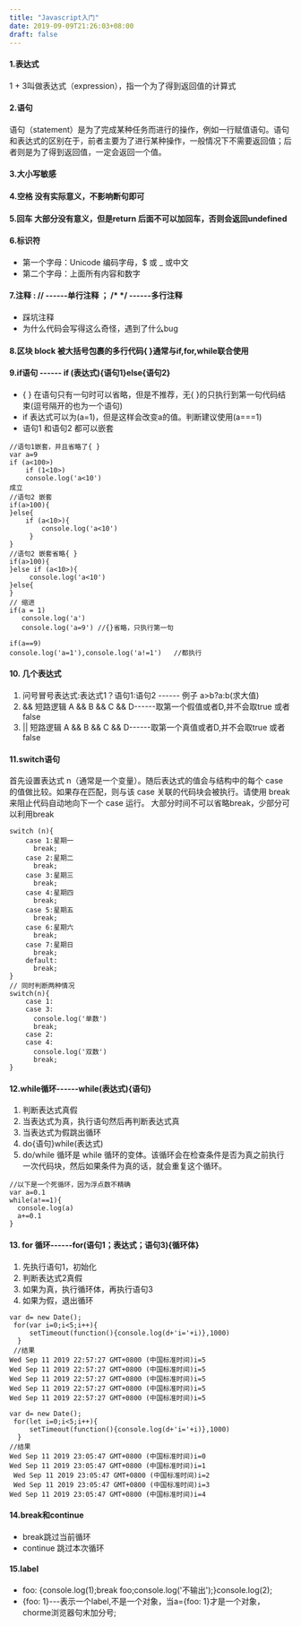 ```yaml
---
title: "Javascript入门"
date: 2019-09-09T21:26:03+08:00
draft: false
---
```

#### 1.表达式
1 + 3叫做表达式（expression），指一个为了得到返回值的计算式
#### 2.语句
语句（statement）是为了完成某种任务而进行的操作，例如一行赋值语句。语句和表达式的区别在于，前者主要为了进行某种操作，一般情况下不需要返回值；后者则是为了得到返回值，一定会返回一个值。
#### 3.大小写敏感
#### 4.空格 没有实际意义，不影响断句即可
#### 5.回车 大部分没有意义，但是return 后面不可以加回车，否则会返回undefined
#### 6.标识符 
  * 第一个字母：Unicode 编码字母，$ 或 _ 或中文
  * 第二个字母：上面所有内容和数字


#### 7.注释 : // ------单行注释  ； /*  */ ------多行注释
  * 踩坑注释
  * 为什么代码会写得这么奇怪，遇到了什么bug

#### 8.区块 block 被大括号包裹的多行代码{ }通常与if,for,while联合使用

#### 9.if语句 ------ if (表达式){语句1}else{语句2}
   * { } 在语句只有一句时可以省略，但是不推荐，无{ }的只执行到第一句代码结束(逗号隔开的也为一个语句)
   * if 表达式可以为(a=1)，但是这样会改变a的值。判断建议使用(a===1)
   * 语句1 和语句2 都可以嵌套
```
//语句1嵌套，并且省略了{ }
var a=9
if (a<100>)
    if (1<10>)
    console.log('a<10')
成立    
//语句2 嵌套
if(a>100){
}else{
    if (a<10>){
        console.log('a<10')
     }
}    
//语句2 嵌套省略{ }
if(a>100){
}else if (a<10>){
     console.log('a<10')
}else{
}
// 缩进
if(a = 1)
   console.log('a')
   console.log('a=9') //{}省略，只执行第一句

if(a==9)
console.log('a=1'),console.log('a!=1')   //都执行
   ```   
   
#### 10. 几个表达式

1. 问号冒号表达式:表达式1？语句1:语句2 ------ 例子 a>b?a:b(求大值)
2. && 短路逻辑 A && B && C && D------取第一个假值或者D,并不会取true 或者false
3. || 短路逻辑  A && B && C && D------取第一个真值或者D,并不会取true 或者false


#### 11.switch语句
首先设置表达式 n（通常是一个变量）。随后表达式的值会与结构中的每个 case 的值做比较。如果存在匹配，则与该 case 关联的代码块会被执行。请使用 break 来阻止代码自动地向下一个 case 运行。
大部分时间不可以省略break，少部分可以利用break
```
switch (n){
    case 1:星期一
      break;
    case 2:星期二
      break;
    case 3:星期三
      break;
    case 4:星期四
      break;
    case 5:星期五
      break;
    case 6:星期六
      break;
    case 7:星期日
      break;  
    default: 
      break;     
}
// 同时判断两种情况
switch(n){
    case 1:
    case 3:
      console.log('单数')
      break;
    case 2:
    case 4:
      console.log('双数')  
      break;
}
```
#### 12.while循环------while(表达式){语句}
  1. 判断表达式真假
  2. 当表达式为真，执行语句然后再判断表达式真
  3. 当表达式为假跳出循环
  4. do{语句}while(表达式)
  5. do/while 循环是 while 循环的变体。该循环会在检查条件是否为真之前执行一次代码块，然后如果条件为真的话，就会重复这个循环。
  ```
  //以下是一个死循环，因为浮点数不精确
  var a=0.1
  while(a!==1){
    console.log(a)
    a+=0.1
  }
  ```

#### 13. for 循环------for(语句1；表达式；语句3){循环体}


   1. 先执行语句1，初始化
   2. 判断表达式2真假
   3. 如果为真，执行循环体，再执行语句3
   4. 如果为假，退出循环


```
var d= new Date();
 for(var i=0;i<5;i++){
     setTimeout(function(){console.log(d+'i='+i)},1000)
  }
 //结果
Wed Sep 11 2019 22:57:27 GMT+0800 (中国标准时间)i=5
Wed Sep 11 2019 22:57:27 GMT+0800 (中国标准时间)i=5
Wed Sep 11 2019 22:57:27 GMT+0800 (中国标准时间)i=5
Wed Sep 11 2019 22:57:27 GMT+0800 (中国标准时间)i=5
Wed Sep 11 2019 22:57:27 GMT+0800 (中国标准时间)i=5

var d= new Date();
 for(let i=0;i<5;i++){
     setTimeout(function(){console.log(d+'i='+i)},1000)
  }
//结果
Wed Sep 11 2019 23:05:47 GMT+0800 (中国标准时间)i=0
Wed Sep 11 2019 23:05:47 GMT+0800 (中国标准时间)i=1
 Wed Sep 11 2019 23:05:47 GMT+0800 (中国标准时间)i=2
 Wed Sep 11 2019 23:05:47 GMT+0800 (中国标准时间)i=3
Wed Sep 11 2019 23:05:47 GMT+0800 (中国标准时间)i=4
```   
#### 14.break和continue
  * break跳过当前循环
  * continue 跳过本次循环

#### 15.label  
* foo: {console.log(1);break foo;console.log('不输出');}console.log(2);
* {foo: 1}---表示一个label,不是一个对象，当a={foo: 1}才是一个对象，chorme浏览器句末加分号;